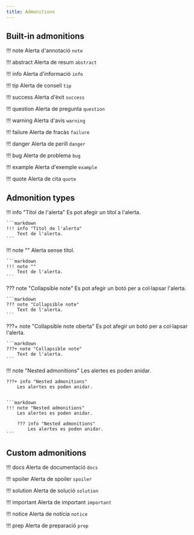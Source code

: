 ```yaml
---
title: Admonitions
---
```

## Built-in admonitions
!!! note
    Alerta d'annotació `note`

!!! abstract
    Alerta de resum `abstract`

!!! info
    Alerta d'informació `info`

!!! tip
    Alerta de consell `tip`

!!! success
    Alerta d'èxit `success`

!!! question
    Alerta de pregunta `question`

!!! warning
    Alerta d'avís `warning`

!!! failure
    Alerta de fracàs `failure`

!!! danger
    Alerta de perill `danger`

!!! bug
    Alerta de problema `bug`

!!! example
    Alerta d'exemple `example`

!!! quote
    Alerta de cita `quote`

## Admonition types
!!! info "Títol de l'alerta"
    Es pot afegir un títol a l'alerta.

    ```markdown
    !!! info "Títol de l'alerta"
        Text de l'alerta.
    ```

!!! note ""
    Alerta sense títol.

    ```markdown
    !!! note ""
        Text de l'alerta.
    ```

??? note "Collapsible note"
    Es pot afegir un botó per a col·lapsar l'alerta.

    ```markdown
    ??? note "Collapsible note"
        Text de l'alerta.
    ```

???+ note "Collapsible note oberta"
    Es pot afegir un botó per a col·lapsar l'alerta.

    ```markdown
    ???+ note "Collapsible note"
        Text de l'alerta.
    ```

!!! note "Nested admonitions"
    Les alertes es poden anidar.

    ???+ info "Nested admonitions"
        Les alertes es poden anidar.


    ```markdown
    !!! note "Nested admonitions"
        Les alertes es poden anidar.

        ??? info "Nested admonitions"
            Les alertes es poden anidar.
    ```


## Custom admonitions
!!! docs
    Alerta de documentació `docs`

!!! spoiler
    Alerta de spoiler `spoiler`

!!! solution
    Alerta de solució `solution`

!!! important
    Alerta de important `important`

!!! notice
    Alerta de notícia `notice`

!!! prep
    Alerta de preparació `prep`

